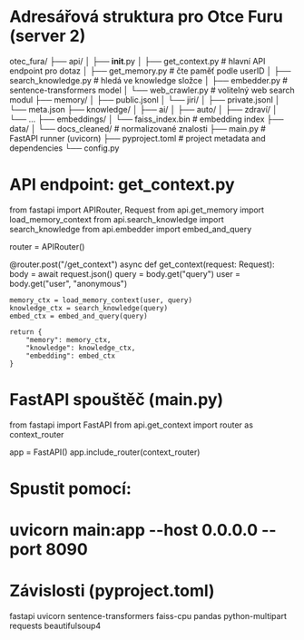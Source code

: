 # Adresářová struktura pro Otce Furu (server 2)

otec_fura/
├── api/
│   ├── __init__.py
│   ├── get_context.py      # hlavní API endpoint pro dotaz
│   ├── get_memory.py       # čte paměť podle userID
│   ├── search_knowledge.py # hledá ve knowledge složce
│   ├── embedder.py         # sentence-transformers model
│   └── web_crawler.py      # volitelný web search modul
├── memory/
│   ├── public.jsonl
│   └── jiri/
│       ├── private.jsonl
│       └── meta.json
├── knowledge/
│   ├── ai/
│   ├── auto/
│   ├── zdraví/
│   └── ...
├── embeddings/
│   └── faiss_index.bin     # embedding index
├── data/
│   └── docs_cleaned/       # normalizované znalosti
├── main.py                 # FastAPI runner (uvicorn)
├── pyproject.toml       # project metadata and dependencies
└── config.py


# API endpoint: get_context.py

from fastapi import APIRouter, Request
from api.get_memory import load_memory_context
from api.search_knowledge import search_knowledge
from api.embedder import embed_and_query

router = APIRouter()

@router.post("/get_context")
async def get_context(request: Request):
    body = await request.json()
    query = body.get("query")
    user = body.get("user", "anonymous")

    memory_ctx = load_memory_context(user, query)
    knowledge_ctx = search_knowledge(query)
    embed_ctx = embed_and_query(query)

    return {
        "memory": memory_ctx,
        "knowledge": knowledge_ctx,
        "embedding": embed_ctx
    }


# FastAPI spouštěč (main.py)

from fastapi import FastAPI
from api.get_context import router as context_router

app = FastAPI()
app.include_router(context_router)

# Spustit pomocí:
# uvicorn main:app --host 0.0.0.0 --port 8090


# Závislosti (pyproject.toml)
fastapi
uvicorn
sentence-transformers
faiss-cpu
pandas
python-multipart
requests
beautifulsoup4
